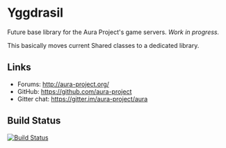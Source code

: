 Yggdrasil
==============================

Future base library for the Aura Project's game servers. *Work in progress.*

This basically moves current Shared classes to a dedicated library.

Links
------------------------------
* Forums: http://aura-project.org/
* GitHub: https://github.com/aura-project
* Gitter chat: https://gitter.im/aura-project/aura

Build Status
------------------------------
[![Build Status](https://travis-ci.org/aura-project/Yggdrasil.png?branch=master)](https://travis-ci.org/aura-project/Yggdrasil)
